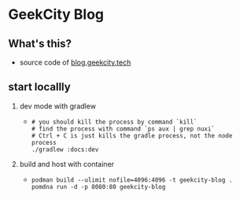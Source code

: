 # GeekCity Blog

## What's this?

* source code of [blog.geekcity.tech](https://blog.geekcity.tech)

## start locallly

1. dev mode with gradlew
    * ```shell
      # you should kill the process by command `kill`
      # find the process with command `ps aux | grep nuxi`
      # Ctrl + C is just kills the gradle process, not the node process
      ./gradlew :docs:dev
      ```

2. build and host with container
    * ```shell
      podman build --ulimit nofile=4096:4096 -t geekcity-blog .
      pomdna run -d -p 8080:80 geekcity-blog
      ```
